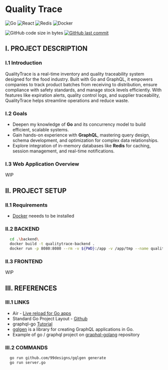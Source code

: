 # Quality Trace
![Go](https://img.shields.io/badge/Go-00ADD8?style=for-the-badge&logo=go&logoColor=white)
![React](https://img.shields.io/badge/React-20232A?style=for-the-badge&logo=react&logoColor=61DAFB)
![Redis](https://img.shields.io/badge/redis-%23DD0031.svg?&style=for-the-badge&logo=redis&logoColor=white)
![Docker](https://img.shields.io/badge/docker-%230db7ed.svg?style=for-the-badge&logo=docker&logoColor=white)

![GitHub code size in bytes](https://img.shields.io/github/languages/code-size/jdasilvalima/qualityTrace?style=for-the-badge)
[![GitHub last commit](https://img.shields.io/github/last-commit/jdasilvalima/qualityTrace?style=for-the-badge)](https://github.com/jdasilvalima/qualityTrace/commits)

## I. PROJECT DESCRIPTION
### I.1 Introduction
QualityTrace is a real-time inventory and quality traceability system designed for the food industry. Built with Go and GraphQL, it empowers companies to track product batches from receiving to distribution, ensure compliance with safety standards, and manage stock levels efficiently. With features like expiration alerts, quality control logs, and supplier traceability, QualityTrace helps streamline operations and reduce waste.

### I.2 Goals
- Deepen my knowledge of **Go** and its concurrency model to build efficient, scalable systems.
- Gain hands-on experience with **GraphQL**, mastering query design, schema development, and optimization for complex data relationships.
- Explore integration of in-memory databases like **Redis** for caching, session management, and real-time notifications.

### I.3 Web Application Overview
WIP

## II. PROJECT SETUP
### II.1 Requirements
- [Docker](https://www.docker.com/) neeeds to be installed

### II.2 BACKEND
```bash
  cd .\backend\
  docker build -t qualitytrace-backend .
  docker run -p 8080:8080 --rm -v ${PWD}:/app -v /app/tmp --name qualitytrace-api-go-air qualitytrace-backend
```

### II.3 FRONTEND
WIP

## III. REFERENCES
### III.1 LINKS
- Air - [Live reload for Go apps](https://github.com/air-verse/air)
- Standard Go Project Layout - [Github](https://github.com/golang-standards/project-layout)
- graphql-go [Tutorial](https://www.howtographql.com/graphql-go/0-introduction/)
- [gqlgen](https://gqlgen.com/) is a library for creating GraphQL applications in Go.
- Example of go / graphql project on [graphql-golang](https://github.com/howtographql/graphql-golang) repository

### III.2 COMMANDS
```bash
  go run github.com/99designs/gqlgen generate
  go run server.go
```